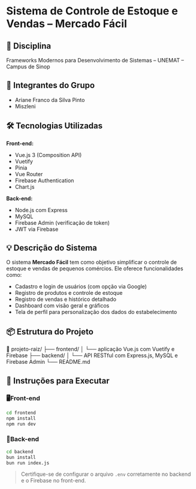 # Sistema de Controle de Estoque e Vendas – Mercado Fácil

## 📘 Disciplina
Frameworks Modernos para Desenvolvimento de Sistemas – UNEMAT – Campus de Sinop

## 👥 Integrantes do Grupo
- Ariane Franco da Silva Pinto
- Miszleni

## 🛠️ Tecnologias Utilizadas

**Front-end:**
- Vue.js 3 (Composition API)
- Vuetify
- Pinia
- Vue Router
- Firebase Authentication
- Chart.js

**Back-end:**
- Node.js com Express
- MySQL
- Firebase Admin (verificação de token)
- JWT via Firebase

## 💡 Descrição do Sistema

O sistema **Mercado Fácil** tem como objetivo simplificar o controle de estoque e vendas de pequenos comércios. Ele oferece funcionalidades como:

- Cadastro e login de usuários (com opção via Google)
- Registro de produtos e controle de estoque
- Registro de vendas e histórico detalhado
- Dashboard com visão geral e gráficos
- Tela de perfil para personalização dos dados do estabelecimento

## 📦 Estrutura do Projeto

📁 projeto-raiz/
├── frontend/
│ └── aplicação Vue.js com Vuetify e Firebase
├── backend/
│ └── API RESTful com Express.js, MySQL e Firebase Admin
└── README.md


## 🚀 Instruções para Executar

### 🖥️Front-end

```bash
cd frontend
npm install
npm run dev
```

### 🔧Back-end

```bash
cd backend
bun install
bun run index.js
```

> Certifique-se de configurar o arquivo `.env` corretamente no backend e o Firebase no front-end.